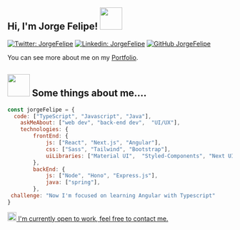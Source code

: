 <h2> Hi, I'm Jorge Felipe! <img src="https://i.giphy.com/media/v1.Y2lkPTc5MGI3NjExMjh6NG5raXUyZmx1dnNyd29zMTQ3OGUzN2JmbnJmdzc2amJwcXd4ZiZlcD12MV9pbnRlcm5hbF9naWZfYnlfaWQmY3Q9cw/UT1lEusLQcGGzADE1D/giphy.gif" width="50"></h2>

[![Twitter: JorgeFelipe](https://img.shields.io/twitter/follow/sieuus?style=social)](https://x.com/Sieuus)
[![Linkedin: JorgeFelipe](https://img.shields.io/badge/-jorgefelipe-blue?style=flat-square&logo=Linkedin&logoColor=white&link=https://www.linkedin.com/in/felipesiper/)](https://www.linkedin.com/in/felipesiper)
[![GitHub JorgeFelipe](https://img.shields.io/github/followers/livehass?label=follow&style=social)](https://github.com/livehass)

 
 
You can see more about me on my [Portfolio](https://www.jorgefelipe.tech/).


<div align="left">
 <h2><img src="https://i.gifer.com/24S2.gif" width="50"> Some things about me....</h2>
</div>

```javascript
const jorgeFelipe = {
  code: ["TypeScript", "Javascript", "Java"],
    askMeAbout: ["web dev", "back-end dev",  "UI/UX"],
    technologies: {
        frontEnd: {
            js: ["React", "Next.js", "Angular"],
            css: ["Sass", "Tailwind", "Bootstrap"],
            uiLibraries: ["Material UI",  "Styled-Components", "Next UI"],
        },
        backEnd: {
            js: ["Node", "Hono", "Express.js"],
            java: ["spring"],
        },
 challenge: "Now I'm focused on learning Angular with Typescript"
}
```



 
<div align="left">
<a  href="https://www.linkedin.com/in/felipesiper/" >‎‎<img src="https://img.icons8.com/?size=256&id=aJPLw-4jUCR3&format=png" width="20"/> I'm currently open to work, feel free to contact me.</a></br>
</div
